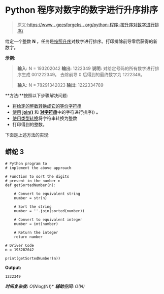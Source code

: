 # Python 程序对数字的数字进行升序排序

> 原文:[https://www . geesforgeks . org/python-程序-按升序对数字进行排序/](https://www.geeksforgeeks.org/python-program-to-sort-digits-of-a-number-in-ascending-order/)

给定一个整数 **N** ，任务是[按照升序](https://www.geeksforgeeks.org/smallest-number-rearranging-digits-given-number/)对数字进行排序。打印排除前导零后获得的新数字。

**示例:**

> **输入:** N = 193202042
> **输出:** 1222349
> **说明:**
> 对给定号码的所有数字进行排序生成 001222349。
> 去除前导 0 后得到的最终数字为 1222349。
> 
> **输入:** N = 78291342023
> **输出:** 1222334789

**方法:**按照以下步骤解决问题:

*   [将给定的整数转换成它的等价字符串](https://www.geeksforgeeks.org/converting-string-to-number-and-vice-versa-in-c/)
*   [使用](https://www.geeksforgeeks.org/sort-string-characters/) [**join()**](https://www.geeksforgeeks.org/join-function-python/) 和 [**对字符串**](https://www.geeksforgeeks.org/sorted-function-python/)中的字符进行排序() **。**
*   [使用类型转换](https://www.geeksforgeeks.org/converting-string-to-number-and-vice-versa-in-c/)将字符串转换为整数
*   打印得到的整数。

下面是上述方法的实现:

## 蟒蛇 3

```
# Python program to
# implement the above approach

# Function to sort the digits
# present in the number n
def getSortedNumber(n):

    # Convert to equivalent string
    number = str(n)

    # Sort the string
    number = ''.join(sorted(number))

    # Convert to equivalent integer
    number = int(number)

    # Return the integer
    return number

# Driver Code
n = 193202042

print(getSortedNumber(n))
```

**Output:**

```
1222349

```

***时间复杂度:** O(N*log(N))*
***辅助空间:** O(N)*